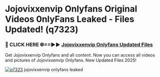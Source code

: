 # Jojovixxenvip Onlyfans Original Videos 0nlyFans Leaked - Files Updated! (q7323)

<h3>🔴 CLICK HERE 🌐==►► <a href="https://tinyurl.com/2wckxsce" rel="nofollow">Jojovixxenvip Onlyfans Updated Files</a></h3>

Get Jojovixxenvip Onlyfans and all content. Now you can access all videos and pictures of Jojovixxenvip Onlyfans. New Updated Files 2025!

[![q7323](https://i.imgur.com/AFduVYN.gif)](https://tinyurl.com/2wckxsce)
jojovixxenvip onlyfans leaked